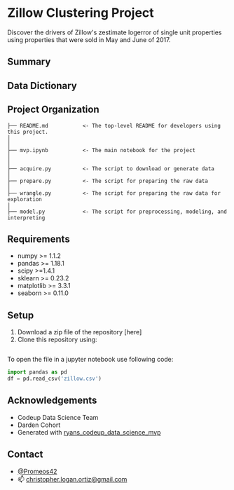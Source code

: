 # Zillow Clustering Project

Discover the drivers of Zillow's zestimate logerror of single unit properties using properties that were sold in May and June of 2017.

## Summary


## Data Dictionary


## Project Organization
```
├── README.md           <- The top-level README for developers using this project.
│
│
├── mvp.ipynb           <- The main notebook for the project
│
│
├── acquire.py          <- The script to download or generate data
│
├── prepare.py          <- The script for preparing the raw data
│
├── wrangle.py          <- The script for preparing the raw data for exploration
│
├── model.py            <- The script for preprocessing, modeling, and interpreting
```

## Requirements
- numpy >= 1.1.2
- pandas >= 1.18.1
- scipy >=1.4.1
- sklearn >= 0.23.2
- matplotlib >= 3.3.1
- seaborn >= 0.11.0

## Setup
1. Download a zip file of the repository [here]
2. Clone this repository using:
```

```

To open the file in a jupyter notebook use following code:
``` python
import pandas as pd
df = pd.read_csv('zillow.csv')
```

## Acknowledgements
- Codeup Data Science Team
- Darden Cohort
- Generated with [ryans_codeup_data_science_mvp](https://github.com/RyanMcCall/-ryans_codeup_data_science_mvp)

## Contact
- [@Promeos42](https://twitter.com/Promeos42)
- 📫 christopher.logan.ortiz@gmail.com


